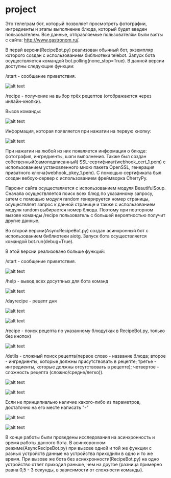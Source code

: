 # project
Это телеграм бот, который позволяет просмотреть фотографии, ингредиенты и этапы выполнение блюда, который будет введен пользователем.
Все данные, отправляемые пользователям были взяты с сайта: http://www.gastronom.ru/.

В первй версии(RecipeBot.py) реализован обычный бот, экземпляр которого создан с использованием библиотеки telebot.
Запуск бота осуществляется командой bot.polling(none_stop=True).
В данной версии доступны следующие функции:

/start - сообщение приветствия.

![alt text](https://user-images.githubusercontent.com/29301873/26972307-2eafee84-4c9c-11e7-9dc8-8195efaf2077.png)

/recipe - получение на выбор трёх рецептов (отображаются через инлайн-кнопки). 

Вызов команды:

 ![alt text](https://user-images.githubusercontent.com/29301873/26972078-12378808-4c9b-11e7-9858-edc2d70d7a91.png)
 
Информация, которая появляется при нажатии на первую кнопку:

 ![alt text](https://user-images.githubusercontent.com/29301873/26972107-3cacc24c-4c9b-11e7-909d-6f0a0930d838.png)

При нажатии на любой из них появляется информация о блюде: фотография, ингредиенты, шаги выполнения.
Также был создан собственный(самоподписанный) SSL-сертификат(webhook_cert_1.pem) с использованием установленного мною пакета OpenSSL, генерация приватного ключа(webhook_pkey_1.pem). 
С помощью сертификата был создан вебхук-сервер с использованием фреймворка CherryPy.

Парсинг сайта осуществляется с использованием модуля BeautifulSoup. 
Сначала осуществляется поиск всех блюд по указанному запросу, затем с помощью модуля random генерируется номер страницы, 
осуществляет запрос к данной странице и также с использованием модуля random выбирается номер блюда.
Поэтому при повторном вызове команды /recipe пользователь с большей вероятностью получит другие данные.

Во второй версии(AsyncRecipeBot.py) создан асинхронный бот с использованием библиотеки aiotg. Запуск бота осуществляется командой bot.run(debug=True).

В этой версии реализовано больше функций:

/start - сообщение приветствия.

![alt text](https://user-images.githubusercontent.com/29301873/26972607-78cabc64-4c9d-11e7-9f6b-5c2dfca6e32e.png)

/help - вывод всех досутпных для бота команд

![alt text](https://user-images.githubusercontent.com/29301873/26972579-5d132f74-4c9d-11e7-8434-8e62560f32f4.png)

/dayrecipe - рецепт дня

![alt text](https://user-images.githubusercontent.com/29301873/26972721-e619b2d4-4c9d-11e7-849f-362c105390e2.png)

![alt text](https://user-images.githubusercontent.com/29301873/26972722-e7747e84-4c9d-11e7-9a67-507d52315c1d.png)

/reсipe - поиск рецепта по указанному блюду(как в RecipeBot.py, только без кнопок)

![alt text](https://user-images.githubusercontent.com/29301873/26972925-d1fe5ca4-4c9e-11e7-8ab5-006dfeede15e.png)

/detils - сложный поиск рецепта(первое слово - название блюда; второе - ингредиенты, которые должны присутствовать в рецепте;
третье - ингредиенты, которые должны отсутствовать в рецепте); четвертое - сложность рецепта (сложно/средне/легко)).

![alt text](https://user-images.githubusercontent.com/29301873/26973057-78bc620c-4c9f-11e7-8b10-f61623579291.png)

![alt text](https://user-images.githubusercontent.com/29301873/26973061-7b7408b0-4c9f-11e7-9e5b-8ded54b76448.png)

Если не принципиально наличие какого-либо из параметров, достаточно на его месте написать "-"

![alt text](https://user-images.githubusercontent.com/29301873/26973132-e410f450-4c9f-11e7-8993-6b704821f8cf.png)

![alt text](https://user-images.githubusercontent.com/29301873/26973135-e5c47844-4c9f-11e7-9dfc-20ea9bb0b56a.png)


В конце работы были проведены исследования на асинхронность и время работы данного бота. В асинхоронном режиме(AsyncRecipeBot.py) при вызове одной и той же функции с разных устройств данные на устройства приходили в одно и то же время. При вызове же бота без асинхронности(RecipeBot.py) на одно устройство ответ приходил раньше, чем на другое (разница примерно равна 0,5 - 3 секунды, в зависимости от сложности команды).


